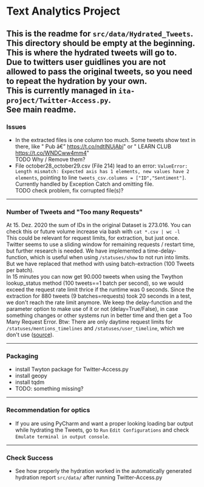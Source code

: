 # Text Analytics Project

This is the readme for `src/data/Hydrated_Tweets`.
This directory should be empty at the beginning. This is where the hydrated tweets will go to.  
Due to twitters user guidlines you are not allowed to pass the original tweets, so you need to repeat the hydration by your own.   
This is currently managed in `ita-project/Twitter-Access.py`.  
See main readme.
-----------
### Issues
* In the extracted files is one column too much. Some tweets show text in there, like " Pub  â€” https://t.co/ndtlNUjAbi" or " LEARN CLUB https://t.co/WNDCww4mm4"  
TODO Why / Remove them?  
* File october28_october29.csv (File 214) lead to an error: `ValueError: Length mismatch: Expected axis has 1 elements, new values have 2 elements`, pointing to line 
`tweets_csv.columns = ["ID","Sentiment"]`. Currently handled by Exception Catch and omitting file.  
TODO check problem, fix corrupted file(s)? 

-------------
### Number of Tweets and "Too many Requests"
At 15. Dez. 2020 the sum of IDs in the original Dataset is 273.016. 
You can check this or future volume increase via bash with  `cat *.csv | wc -l`  
This could be relevant for request limits, for extraction, but just once.  
Twitter seems to use a sliding window for remaining requests / restart time, but further research is needed. 
We have implemented a time-delay-function, which is useful when using `/statuses/show` to not run into limits.
But we have replaced that method with using batch-extraction (100 Tweets per batch).  
In 15 minutes you can now get 90.000 tweets when using the Twython lookup_status method (100 tweets==1 batch per second), 
so we would exceed the request rate limit thrice if the runtime was 0 seconds. 
Since the extraction for 880 tweets (9 batches=requests) took 20 seconds in a test, 
we don't reach the rate limit anymore. We keep the delay-function and the parameter option to make use of it or not (delay=True/False), in case something changes or other systems run in better time and then get a Too Many Request Error.
Btw: There are only daytime request limits for `/statuses/mentions_timelines` and `/statuses/user_timeline`,
which we don't use ([source](https://developer.twitter.com/en/docs/twitter-api/v1/tweets/timelines/faq#:~:text=What%20are%20the%20new%20rate,auth%20and%20app%2Dauth%20requests.)).

----------
### Packaging
* install Twyton package for Twitter-Access.py
* install geopy
* install tqdm
* TODO: something missing? 
 ----------
### Recommendation for optics
* If you are using PyCharm and want a proper looking loading bar output while hydrating the Tweets, go to `Run` `Edit Configurations` and check `Emulate terminal in output console`.

___________
### Check Success
* See how properly the hydration worked in the automatically generated hydration report ``src/data/`` after running Twitter-Access.py
